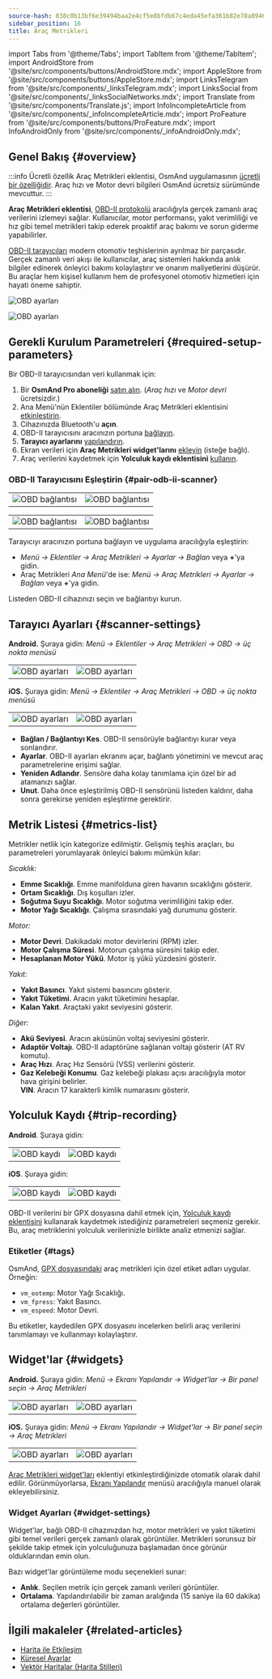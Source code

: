 ```yaml
---
source-hash: 838c0b13bf6e39494baa2e4cf5e8bfdb67c4eda45efa361b82e78a8946dcd35b
sidebar_position: 16
title: Araç Metrikleri
---
```


import Tabs from '@theme/Tabs';
import TabItem from '@theme/TabItem';
import AndroidStore from '@site/src/components/buttons/AndroidStore.mdx';
import AppleStore from '@site/src/components/buttons/AppleStore.mdx';
import LinksTelegram from '@site/src/components/_linksTelegram.mdx';
import LinksSocial from '@site/src/components/_linksSocialNetworks.mdx';
import Translate from '@site/src/components/Translate.js';
import InfoIncompleteArticle from '@site/src/components/_infoIncompleteArticle.mdx';
import ProFeature from '@site/src/components/buttons/ProFeature.mdx';
import InfoAndroidOnly from '@site/src/components/_infoAndroidOnly.mdx';


## Genel Bakış {#overview}

:::info Ücretli özellik
Araç Metrikleri eklentisi, OsmAnd uygulamasının [ücretli bir özelliğidir](../purchases/index.md). Araç hızı ve Motor devri bilgileri OsmAnd ücretsiz sürümünde mevcuttur.
:::

**Araç Metrikleri eklentisi**, [OBD-II protokolü](https://en.wikipedia.org/wiki/OBD-II_PIDs) aracılığıyla gerçek zamanlı araç verilerini izlemeyi sağlar. Kullanıcılar, motor performansı, yakıt verimliliği ve hız gibi temel metrikleri takip ederek proaktif araç bakımı ve sorun giderme yapabilirler.

[OBD-II tarayıcıları](https://en.wikipedia.org/wiki/ELM327) modern otomotiv teşhislerinin ayrılmaz bir parçasıdır. Gerçek zamanlı veri akışı ile kullanıcılar, araç sistemleri hakkında anlık bilgiler edinerek önleyici bakımı kolaylaştırır ve onarım maliyetlerini düşürür. Bu araçlar hem kişisel kullanım hem de profesyonel otomotiv hizmetleri için hayati öneme sahiptir.

<Tabs groupId="operating-systems" queryString="current-os">

<TabItem value="android" label="Android">

![OBD ayarları](@site/static/img/plugins/obd/obd_overview_2.png)

</TabItem>

<TabItem value="ios" label="iOS">

![OBD ayarları](@site/static/img/plugins/obd/obd_overview_ios.png)

</TabItem>

</Tabs>


## Gerekli Kurulum Parametreleri {#required-setup-parameters}

Bir OBD-II tarayıcısından veri kullanmak için:

1. Bir **OsmAnd Pro aboneliği** [satın alın](../purchases/). (*Araç hızı* ve *Motor devri* ücretsizdir.)  
2. Ana Menü'nün Eklentiler bölümünde Araç Metrikleri eklentisini [etkinleştirin](../plugins/index.md#enable--disable).
3. Cihazınızda Bluetooth'u **açın**.
4. OBD-II tarayıcısını aracınızın portuna [bağlayın](#pair-odb-ii-scanner).
5. **Tarayıcı ayarlarını** [yapılandırın](#scanner-settings).
6. Ekran verileri için **Araç Metrikleri widget'larını** [ekleyin](#widgets) (isteğe bağlı).
7. Araç verilerini kaydetmek için **Yolculuk kaydı eklentisini** [kullanın](#trip-recording).


### OBD-II Tarayıcısını Eşleştirin {#pair-odb-ii-scanner}


<Tabs groupId="operating-systems" queryString="current-os">

<TabItem value="android" label="Android">

|  |  |
|--|--|
|![OBD bağlantısı](@site/static/img/plugins/obd/obd_connect.png)|![OBD bağlantısı](@site/static/img/plugins/obd/obd_connect_2.png)|

</TabItem>

<TabItem value="ios" label="iOS">

|  |  |
|--|--|
|![OBD bağlantısı](@site/static/img/plugins/obd/obd_connect_ios.png)|![OBD bağlantısı](@site/static/img/plugins/obd/obd_connect_ios_2.png)|

</TabItem>

</Tabs>

Tarayıcıyı aracınızın portuna bağlayın ve uygulama aracılığıyla eşleştirin:

- *Menü → Eklentiler → Araç Metrikleri → Ayarlar → Bağlan* veya **+**'ya gidin.
- Araç Metrikleri *Ana Menü*'de ise: *Menü → Araç Metrikleri → Ayarlar → Bağlan* veya **+**'ya gidin.

Listeden OBD-II cihazınızı seçin ve bağlantıyı kurun.


## Tarayıcı Ayarları {#scanner-settings}

<Tabs groupId="operating-systems" queryString="current-os">

<TabItem value="android" label="Android">

**Android.** Şuraya gidin: *Menü → Eklentiler → Araç Metrikleri → OBD → üç nokta menüsü*

|  |  |
|--|--|
|![OBD ayarları](@site/static/img/plugins/obd/obd_settings.png)|![OBD ayarları](@site/static/img/plugins/obd/obd_settings_1.png)|


</TabItem>

<TabItem value="ios" label="iOS">

**iOS.** Şuraya gidin: *Menü → Eklentiler → Araç Metrikleri → OBD → üç nokta menüsü*

|  |  |
|--|--|
|![OBD ayarları](@site/static/img/plugins/obd/obd_settings_ios.png)|![OBD ayarları](@site/static/img/plugins/obd/obd_settings_ios_1.png)|

</TabItem>

</Tabs>

- **Bağlan / Bağlantıyı Kes**. OBD-II sensörüyle bağlantıyı kurar veya sonlandırır.
- **Ayarlar**. OBD-II ayarları ekranını açar, bağlantı yönetimini ve mevcut araç parametrelerine erişimi sağlar.
- **Yeniden Adlandır**. Sensöre daha kolay tanımlama için özel bir ad atamanızı sağlar.
- **Unut**. Daha önce eşleştirilmiş OBD-II sensörünü listeden kaldırır, daha sonra gerekirse yeniden eşleştirme gerektirir.


## Metrik Listesi {#metrics-list}

Metrikler netlik için kategorize edilmiştir. Gelişmiş teşhis araçları, bu parametreleri yorumlayarak önleyici bakımı mümkün kılar:

*Sıcaklık:*

- **Emme Sıcaklığı**. Emme manifolduna giren havanın sıcaklığını gösterir.
- **Ortam Sıcaklığı**. Dış koşulları izler.
- **Soğutma Suyu Sıcaklığı**. Motor soğutma verimliliğini takip eder.
- **Motor Yağı Sıcaklığı**. Çalışma sırasındaki yağ durumunu gösterir.

*Motor:*

- **Motor Devri**. Dakikadaki motor devirlerini (RPM) izler.
- **Motor Çalışma Süresi**. Motorun çalışma süresini takip eder.
- **Hesaplanan Motor Yükü**. Motor iş yükü yüzdesini gösterir.

*Yakıt:*

- **Yakıt Basıncı**. Yakıt sistemi basıncını gösterir.
- **Yakıt Tüketimi**. Aracın yakıt tüketimini hesaplar.
- **Kalan Yakıt**. Araçtaki yakıt seviyesini gösterir.

*Diğer:*

- **Akü Seviyesi**. Aracın aküsünün voltaj seviyesini gösterir.
- **Adaptör Voltajı**. OBD-II adaptörüne sağlanan voltajı gösterir (AT RV komutu).
- **Araç Hızı**. Araç Hız Sensörü (VSS) verilerini gösterir.
- **Gaz Kelebeği Konumu**. Gaz kelebeği plakası açısı aracılığıyla motor hava girişini belirler.  
  **VIN**. Aracın 17 karakterli kimlik numarasını gösterir.


## Yolculuk Kaydı {#trip-recording}


<Tabs groupId="operating-systems" queryString="current-os">

<TabItem value="android" label="Android">

**Android**. Şuraya gidin: *<Translate android="true" ids="shared_string_menu,plugins_menu_group,record_plugin_name,shared_string_settings,data_settings,record_obd_data"/>*

| | |
|--|--|
|![OBD kaydı](@site/static/img/plugins/obd/obd_recording.png)| ![OBD kaydı](@site/static/img/plugins/obd/obd_recording_1.png)|


</TabItem>

<TabItem value="ios" label="iOS">

**iOS**. Şuraya gidin: *<Translate ios="true" ids="shared_string_menu,plugins_menu_group,record_plugin_name,shared_string_settings,data_settings,obd_plugin_name"/>*

| | |
|--|--|
|![OBD kaydı](@site/static/img/plugins/obd/obd_recording_ios.png)| ![OBD kaydı](@site/static/img/plugins/obd/obd_recording_ios_1.png)|

</TabItem>

</Tabs>



OBD-II verilerini bir GPX dosyasına dahil etmek için, [Yolculuk kaydı eklentisini](../plugins/trip-recording.md#recording-settings) kullanarak kaydetmek istediğiniz parametreleri seçmeniz gerekir. Bu, araç metriklerini yolculuk verilerinizle birlikte analiz etmenizi sağlar.

### Etiketler {#tags}

OsmAnd, [GPX dosyasındaki](../plugins/trip-recording.md#recorded-gpx-file) araç metrikleri için özel etiket adları uygular. Örneğin:

- `vm_eotemp`: Motor Yağı Sıcaklığı.
- `vm_fpress`: Yakıt Basıncı.
- `vm_espeed`: Motor Devri.

Bu etiketler, kaydedilen GPX dosyasını incelerken belirli araç verilerini tanımlamayı ve kullanmayı kolaylaştırır.


## Widget'lar {#widgets}

<Tabs groupId="operating-systems" queryString="current-os">

<TabItem value="android" label="Android">

**Android.** Şuraya gidin: *Menü → Ekranı Yapılandır → Widget'lar → Bir panel seçin → Araç Metrikleri*

| | |
|--|--|
|![OBD ayarları](@site/static/img/plugins/obd/obd_widget_1.png)| ![OBD ayarları](@site/static/img/plugins/obd/obd_widget.png)|


</TabItem>

<TabItem value="ios" label="iOS">

**iOS.** Şuraya gidin: *Menü → Ekranı Yapılandır → Widget'lar → Bir panel seçin → Araç Metrikleri*

| | |
|--|--|
|![OBD ayarları](@site/static/img/plugins/obd/obd_widget_ios_1.png)| ![OBD ayarları](@site/static/img/plugins/obd/obd_widget_ios.png)|

</TabItem>

</Tabs>



[Araç Metrikleri widget'ları](../widgets/info-widgets.md#vehicle-metrics-widgets) eklentiyi etkinleştirdiğinizde otomatik olarak dahil edilir. Görünmüyorlarsa, [Ekranı Yapılandır](../widgets/configure-screen.md) menüsü aracılığıyla manuel olarak ekleyebilirsiniz.

### Widget Ayarları {#widget-settings}

Widget'lar, bağlı OBD-II cihazınızdan hız, motor metrikleri ve yakıt tüketimi gibi temel verileri gerçek zamanlı olarak görüntüler. Metrikleri sorunsuz bir şekilde takip etmek için yolculuğunuza başlamadan önce görünür olduklarından emin olun.

Bazı widget'lar görüntüleme modu seçenekleri sunar:

- **Anlık**. Seçilen metrik için gerçek zamanlı verileri görüntüler.
- **Ortalama**. Yapılandırılabilir bir zaman aralığında (15 saniye ila 60 dakika) ortalama değerleri görüntüler.


## İlgili makaleler {#related-articles}

- [Harita ile Etkileşim](../../user/map/interact-with-map.md)
- [Küresel Ayarlar](../../user/personal/global-settings.md)
- [Vektör Haritalar (Harita Stilleri)](../../user/map/vector-maps.md)